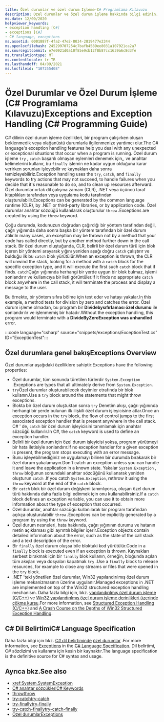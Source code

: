 ```yaml
---
title: Özel durumlar ve özel durum Işleme-C# Programlama Kılavuzu
description: Özel durumlar ve özel durum işleme hakkında bilgi edinin. Bu C# özellikleri, bir program çalışırken gerçekleşen beklenmedik veya olağanüstü durumlarla başa çıkmanıza yardımcı olur.
ms.date: 12/09/2020
helpviewer_keywords:
- exception handling [C#]
- exceptions [C#]
- C# language, exceptions
ms.assetid: 0001887f-4fa2-47e2-8034-2819477e2344
ms.openlocfilehash: 245299707254c7bafb4589ee8031a107921ca2a7
ms.sourcegitcommit: e7e0921d0a10f85e9cb12f8b87cc1639a6c8d3fe
ms.translationtype: MT
ms.contentlocale: tr-TR
ms.lasthandoff: 04/09/2021
ms.locfileid: "107255408"
---
```

# <a name="exceptions-and-exception-handling-c-programming-guide"></a><span data-ttu-id="1016d-104">Özel Durumlar ve Özel Durum İşleme (C# Programlama Kılavuzu)</span><span class="sxs-lookup"><span data-stu-id="1016d-104">Exceptions and Exception Handling (C# Programming Guide)</span></span>

<span data-ttu-id="1016d-105">C# dilinin özel durum işleme özellikleri, bir program çalışırken oluşan beklenmedik veya olağanüstü durumlarla ilgilenmenize yardımcı olur.</span><span class="sxs-lookup"><span data-stu-id="1016d-105">The C# language's exception handling features help you deal with any unexpected or exceptional situations that occur when a program is running.</span></span> <span data-ttu-id="1016d-106">Özel durum işleme `try` , `catch` başarılı olmayan eylemleri denemek için,, ve anahtar kelimelerini kullanır, bu `finally` işlemin ne kadar uygun olduğuna karar verirken sorunları işleyebilir ve kaynakları daha sonra temizleyebiliriz.</span><span class="sxs-lookup"><span data-stu-id="1016d-106">Exception handling uses the `try`, `catch`, and `finally` keywords to try actions that may not succeed, to handle failures when you decide that it's reasonable to do so, and to clean up resources afterward.</span></span> <span data-ttu-id="1016d-107">Özel durumlar ortak dil çalışma zamanı (CLR), .NET veya üçüncü taraf kitaplıkları tarafından veya uygulama kodu tarafından oluşturulabilir.</span><span class="sxs-lookup"><span data-stu-id="1016d-107">Exceptions can be generated by the common language runtime (CLR), by .NET or third-party libraries, or by application code.</span></span> <span data-ttu-id="1016d-108">Özel durumlar anahtar sözcüğü kullanılarak oluşturulur `throw` .</span><span class="sxs-lookup"><span data-stu-id="1016d-108">Exceptions are created by using the `throw` keyword.</span></span>

<span data-ttu-id="1016d-109">Çoğu durumda, kodunuzun doğrudan çağırdığı bir yöntem tarafından değil, çağrı yığınında daha sonra başka bir yöntem tarafından bir özel durum atılır.</span><span class="sxs-lookup"><span data-stu-id="1016d-109">In many cases, an exception may be thrown not by a method that your code has called directly, but by another method further down in the call stack.</span></span> <span data-ttu-id="1016d-110">Bir özel durum oluştuğunda, CLR, belirli bir özel durum türü için blok içeren bir yöntemi arayarak yığını yeniden aşağı doğru `catch` çalıştırır ve bulduğu ilk bu `catch` blok yürütülür.</span><span class="sxs-lookup"><span data-stu-id="1016d-110">When an exception is thrown, the CLR will unwind the stack, looking for a method with a `catch` block for the specific exception type, and it will execute the first such `catch` block that if finds.</span></span> <span data-ttu-id="1016d-111">`catch`Çağrı yığınında herhangi bir yerde uygun bir blok bulmaz, işlemi sonlandırır ve kullanıcıya bir ileti görüntüler.</span><span class="sxs-lookup"><span data-stu-id="1016d-111">If it finds no appropriate `catch` block anywhere in the call stack, it will terminate the process and display a message to the user.</span></span>

<span data-ttu-id="1016d-112">Bu örnekte, bir yöntem sıfıra bölme için test eder ve hatayı yakalar.</span><span class="sxs-lookup"><span data-stu-id="1016d-112">In this example, a method tests for division by zero and catches the error.</span></span> <span data-ttu-id="1016d-113">Özel durum işleme olmadan, bu program bir **Dividebysıfırlaması özel durumu** ile sonlandırılır ve işlenmemiş bir hatadır.</span><span class="sxs-lookup"><span data-stu-id="1016d-113">Without the exception handling, this program would terminate with a **DivideByZeroException was unhandled** error.</span></span>

:::code language="csharp" source="snippets/exceptions/ExceptionTest.cs" ID="ExceptionTest":::

## <a name="exceptions-overview"></a><span data-ttu-id="1016d-114">Özel durumlara genel bakış</span><span class="sxs-lookup"><span data-stu-id="1016d-114">Exceptions Overview</span></span>

<span data-ttu-id="1016d-115">Özel durumlar aşağıdaki özelliklere sahiptir:</span><span class="sxs-lookup"><span data-stu-id="1016d-115">Exceptions have the following properties:</span></span>

- <span data-ttu-id="1016d-116">Özel durumlar, tüm sonunda türetilen türlerdir `System.Exception` .</span><span class="sxs-lookup"><span data-stu-id="1016d-116">Exceptions are types that all ultimately derive from `System.Exception`.</span></span>
- <span data-ttu-id="1016d-117">`try`Özel durumlar oluşturabilecek deyimler etrafında bir blok kullanın.</span><span class="sxs-lookup"><span data-stu-id="1016d-117">Use a `try` block around the statements that might throw exceptions.</span></span>
- <span data-ttu-id="1016d-118">Blokta bir özel durum oluştuktan sonra `try` Denetim akışı, çağrı yığınında herhangi bir yerde bulunan ilk ilişkili özel durum işleyicisine atlar.</span><span class="sxs-lookup"><span data-stu-id="1016d-118">Once an exception occurs in the `try` block, the flow of control jumps to the first associated exception handler that is present anywhere in the call stack.</span></span> <span data-ttu-id="1016d-119">C# ' de, `catch` bir özel durum işleyicisini tanımlamak için anahtar sözcüğü kullanılır.</span><span class="sxs-lookup"><span data-stu-id="1016d-119">In C#, the `catch` keyword is used to define an exception handler.</span></span>
- <span data-ttu-id="1016d-120">Belirli bir özel durum için özel durum işleyicisi yoksa, program yürütmeyi bir hata iletisiyle sonlandırır.</span><span class="sxs-lookup"><span data-stu-id="1016d-120">If no exception handler for a given exception is present, the program stops executing with an error message.</span></span>
- <span data-ttu-id="1016d-121">Bunu işleyebilmediğiniz ve uygulamayı bilinen bir durumda bırakarak bir özel durum yakalamayın.</span><span class="sxs-lookup"><span data-stu-id="1016d-121">Don't catch an exception unless you can handle it and leave the application in a known state.</span></span> <span data-ttu-id="1016d-122">Yakalar `System.Exception` , `throw` bloğunun sonundaki anahtar sözcüğünü kullanarak yeniden oluşturun `catch` .</span><span class="sxs-lookup"><span data-stu-id="1016d-122">If you catch `System.Exception`, rethrow it using the `throw` keyword at the end of the `catch` block.</span></span>
- <span data-ttu-id="1016d-123">Bir `catch` blok bir özel durum değişkeni tanımlıyorsa, oluşan özel durum türü hakkında daha fazla bilgi edinmek için onu kullanabilirsiniz.</span><span class="sxs-lookup"><span data-stu-id="1016d-123">If a `catch` block defines an exception variable, you can use it to obtain more information about the type of exception that occurred.</span></span>
- <span data-ttu-id="1016d-124">Özel durumlar, anahtar sözcüğü kullanılarak bir program tarafından açıkça oluşturulabilir `throw` .</span><span class="sxs-lookup"><span data-stu-id="1016d-124">Exceptions can be explicitly generated by a program by using the `throw` keyword.</span></span>
- <span data-ttu-id="1016d-125">Özel durum nesneleri, hata hakkında, çağrı yığınının durumu ve hatanın metin açıklaması gibi ayrıntılı bilgiler içerir.</span><span class="sxs-lookup"><span data-stu-id="1016d-125">Exception objects contain detailed information about the error, such as the state of the call stack and a text description of the error.</span></span>
- <span data-ttu-id="1016d-126">Bir `finally` özel durum oluşsa bile bloktaki kod yürütülür.</span><span class="sxs-lookup"><span data-stu-id="1016d-126">Code in a `finally` block is executed even if an exception is thrown.</span></span> <span data-ttu-id="1016d-127">Kaynakları serbest bırakmak için bir `finally` blok kullanın, örneğin, bloğunda açılan tüm akışları veya dosyaları kapatmak `try` .</span><span class="sxs-lookup"><span data-stu-id="1016d-127">Use a `finally` block to release resources, for example to close any streams or files that were opened in the `try` block.</span></span>
- <span data-ttu-id="1016d-128">.NET 'teki yönetilen özel durumlar, Win32 yapılandırılmış özel durum işleme mekanizmasının üzerine uygulanır.</span><span class="sxs-lookup"><span data-stu-id="1016d-128">Managed exceptions in .NET are implemented on top of the Win32 structured exception handling mechanism.</span></span> <span data-ttu-id="1016d-129">Daha fazla bilgi için, bkz. [yapılandırılmış özel durum işleme (C/C++)](/cpp/cpp/structured-exception-handling-c-cpp) ve [Win32 yapılandırılmış özel durum işleme derinlikleri üzerinde çökme kursu](http://bytepointer.com/resources/pietrek_crash_course_depths_of_win32_seh.htm).</span><span class="sxs-lookup"><span data-stu-id="1016d-129">For more information, see [Structured Exception Handling (C/C++)](/cpp/cpp/structured-exception-handling-c-cpp) and [A Crash Course on the Depths of Win32 Structured Exception Handling](http://bytepointer.com/resources/pietrek_crash_course_depths_of_win32_seh.htm).</span></span>

## <a name="c-language-specification"></a><span data-ttu-id="1016d-130">C# Dil Belirtimi</span><span class="sxs-lookup"><span data-stu-id="1016d-130">C# Language Specification</span></span>

<span data-ttu-id="1016d-131">Daha fazla bilgi için bkz. [C# dil belirtiminde](/dotnet/csharp/language-reference/language-specification/introduction) [özel durumlar](~/_csharplang/spec/exceptions.md) .</span><span class="sxs-lookup"><span data-stu-id="1016d-131">For more information, see [Exceptions](~/_csharplang/spec/exceptions.md) in the [C# Language Specification](/dotnet/csharp/language-reference/language-specification/introduction).</span></span> <span data-ttu-id="1016d-132">Dil belirtimi, C# sözdizimi ve kullanımı için kesin bir kaynaktır.</span><span class="sxs-lookup"><span data-stu-id="1016d-132">The language specification is the definitive source for C# syntax and usage.</span></span>

## <a name="see-also"></a><span data-ttu-id="1016d-133">Ayrıca bkz.</span><span class="sxs-lookup"><span data-stu-id="1016d-133">See also</span></span>

- <xref:System.SystemException>
- [<span data-ttu-id="1016d-134">C# anahtar sözcükleri</span><span class="sxs-lookup"><span data-stu-id="1016d-134">C# Keywords</span></span>](../../language-reference/keywords/index.md)
- [<span data-ttu-id="1016d-135">throw</span><span class="sxs-lookup"><span data-stu-id="1016d-135">throw</span></span>](../../language-reference/keywords/throw.md)
- [<span data-ttu-id="1016d-136">try-catch</span><span class="sxs-lookup"><span data-stu-id="1016d-136">try-catch</span></span>](../../language-reference/keywords/try-catch.md)
- [<span data-ttu-id="1016d-137">try-finally</span><span class="sxs-lookup"><span data-stu-id="1016d-137">try-finally</span></span>](../../language-reference/keywords/try-finally.md)
- [<span data-ttu-id="1016d-138">try-catch-finally</span><span class="sxs-lookup"><span data-stu-id="1016d-138">try-catch-finally</span></span>](../../language-reference/keywords/try-catch-finally.md)
- [<span data-ttu-id="1016d-139">Özel durumlar</span><span class="sxs-lookup"><span data-stu-id="1016d-139">Exceptions</span></span>](../../../standard/exceptions/index.md)
